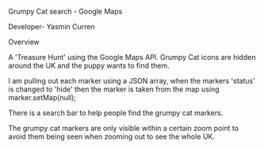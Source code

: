 Grumpy Cat search - Google Maps

Developer- Yasmin Curren

Overview

A 'Treasure Hunt' using the Google Maps API.
Grumpy Cat icons are hidden around the UK and the puppy wants to find them.

I am pulling out each marker using a JSON array, when the markers 'status' is changed to 'hide' then the marker is taken from the map using marker.setMap(null);

There is a search bar to help people find the grumpy cat markers.

The grumpy cat markers are only visible within a certain zoom point to avoid them being seen when zooming out to see the whole UK.